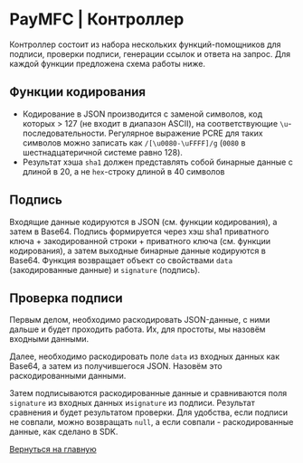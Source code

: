 # PayMFC | Контроллер

Контроллер состоит из набора нескольких функций-помощников для подписи, проверки подписи, генерации ссылок и ответа на запрос. Для каждой функции предложена схема работы ниже.

## Функции кодирования

* Кодирование в JSON производится с заменой символов, код которых > 127 (не входит в диапазон ASCII), на соответствующие `\u`-последовательности. Регулярное выражение PCRE для таких символов можно записать как `/[\u0080-\uFFFF]/g` (`0080` в шестнадцатеричной системе равно 128).
* Результат хэша `sha1` должен представлять собой бинарные данные с длиной в 20, а не `hex`-строку длиной в 40 символов

## Подпись

Входящие данные кодируются в JSON (см. функции кодирования), а затем в Base64.
Подпись формируется через хэш sha1 приватного ключа + закодированной строки + приватного ключа (см. функции кодирования), а затем выходные бинарные данные кодируются в Base64. Функция возвращает объект со свойствами `data` (закодированные данные) и `signature` (подпись).

## Проверка подписи

Первым делом, необходимо раскодировать JSON-данные, с ними дальше и будет проходить работа. Их, для простоты, мы назовём входными данными.

Далее, необходимо раскодировать поле `data` из входных данных как Base64, а затем из получившегося JSON. Назовём это раскодированными данными.

Затем подписываются раскодированные данные и сравниваются поля `signature` из входных данных и`signature` из подписи. Результат сравнения и будет результатом проверки. Для удобства, если подписи не совпали, можно возвращать `null`, а если совпали - раскодированные данные, как сделано в SDK.

[Вернуться на главную](../..)
